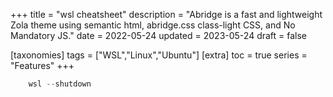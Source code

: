 +++
title = "wsl cheatsheet"
description = "Abridge is a fast and lightweight Zola theme using semantic html, abridge.css class-light CSS, and No Mandatory JS."
date = 2022-05-24
updated = 2023-05-24
draft = false

[taxonomies]
tags = ["WSL","Linux","Ubuntu"]
[extra]
toc = true
series = "Features"
+++

```powershell
    wsl --shutdown
```